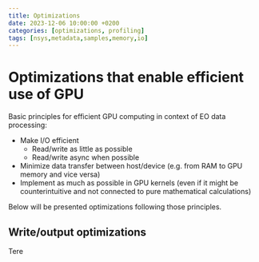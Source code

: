 ```yaml
---
title: Optimizations
date: 2023-12-06 10:00:00 +0200
categories: [optimizations, profiling]
tags: [nsys,metadata,samples,memory,io]
---
```




# Optimizations that enable efficient use of GPU

Basic principles for efficient GPU computing in context of EO data processing:
* Make I/O efficient
  * Read/write as little as possible
  * Read/write async when possible
* Minimize data transfer between host/device (e.g. from RAM to GPU memory and vice versa)
* Implement as much as possible in GPU kernels (even if it might be counterintuitive and not connected to pure mathematical calculations)

Below will be presented optimizations following those principles.

## Write/output optimizations

Tere

